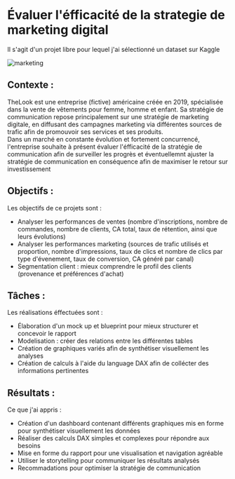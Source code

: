 # Évaluer l'éfficacité de la strategie de marketing digital

Il s'agit d'un projet libre pour lequel j'ai sélectionné un dataset sur Kaggle

![marketing](https://github.com/user-attachments/assets/c6a57425-48d9-4d72-b898-72b4b893256e)


## **Contexte** : 
TheLook est une entreprise (fictive) américaine créée en 2019, spécialisée dans la vente de vêtements pour femme, homme et enfant. Sa stratégie de communication repose principalement sur une stratégie de marketing digitale, en diffusant des campagnes marketing via différentes sources de trafic afin de promouvoir ses services et ses produits.\
Dans un marché en constante évolution et fortement concurrencé, l'entreprise souhaite à présent évaluer l'éfficacité de la stratégie de communication afin de surveiller les progrès et éventuellemnt ajuster la stratégie de communication en conséquence afin de maximiser le retour sur investissement

## **Objectifs** :
Les objectifs de ce projets sont :
- Analyser les performances de ventes (nombre d'inscriptions, nombre de commandes, nombre de clients, CA total, taux de rétention, ainsi que leurs évolutions)
- Analyser les performances marketing (sources de trafic utilisés et proportion, nombre d'impressions, taux de clics et nombre de clics par type d'évenement, taux de conversion, CA généré par canal)
- Segmentation client : mieux comprendre le profil des clients (provenance et préférences d'achat)

## **Tâches** :
Les réalisations éffectuées sont : 
- Élaboration d'un mock up et blueprint pour mieux structurer et concevoir le rapport
- Modelisation : créer des relations entre les différentes tables
- Création de graphiques variés afin de synthétiser visuellement les analyses
- Création de calculs à l'aide du language DAX afin de collécter des informations pertinentes

## **Résultats** :
Ce que j'ai appris :
- Création d'un dashboard contenant différents graphiques mis en forme pour synthétiser visuellement les données
- Réaliser des calculs DAX simples et complexes pour répondre aux besoins
- Mise en forme du rapport pour une visualisation et navigation agréable
- Utiliser le storytelling pour communiquer les résultats analysés
- Recommadations pour optimiser la stratégie de communication 
  
